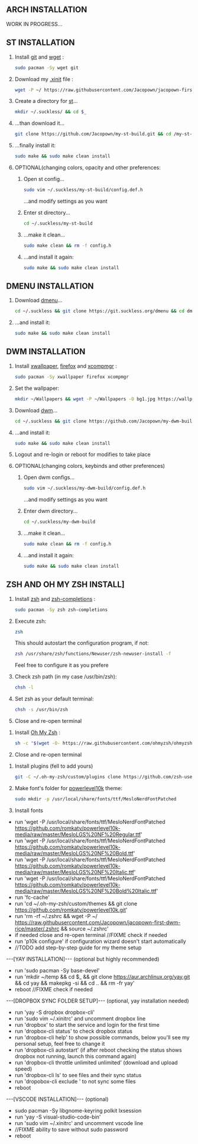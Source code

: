 ## ARCH INSTALLATION
WORK IN PROGRESS...
<!--//TODO add installation process-->

## ST INSTALLATION
1. Install [git](https://wiki.archlinux.org/index.php/Git) and [wget](https://wiki.archlinux.org/index.php/Wget) :

    ```zsh
    sudo pacman -Sy wget git
    ```
1. Download my [.xinit](https://wiki.archlinux.org/index.php/Xinit) file :

    ```zsh
    wget -P ~/ https://raw.githubusercontent.com/Jacopown/jacopown-first-dwm-rice/master/.xinitrc
    ```
1. Create a directory for [st](https://st.suckless.org/)...

    ```zsh
    mkdir ~/.suckless/ && cd $_
    ```
1. ...than download it...

    ```zsh
    git clone https://github.com/Jacopown/my-st-build.git && cd /my-st-build
    ```
1. ...finally install it:

    ```zsh
    sudo make && sudo make clean install
    ```
1. OPTIONAL(changing colors, opacity and other preferences:
    1. Open st config...

        ```zsh
        sudo vim ~/.suckless/my-st-build/config.def.h
        ```
        ...and modify settings as you want 
        <!--//TODO change with nvim-->
    1. Enter st directory...

        ```zsh
        cd ~/.suckless/my-st-build
        ```
    1. ...make it clean...

        ```zsh
        sudo make clean && rm -f config.h
        ```
    1. ...and install it again:

        ```zsh
        sudo make && sudo make clean install
        ```
## DMENU INSTALLATION
1. Download [dmenu](https://tools.suckless.org/dmenu/)...

     ```zsh
    cd ~/.suckless && git clone https://git.suckless.org/dmenu && cd dmenu
      ```
1. ...and install it:

    ```zsh
    sudo make && sudo make clean install 
    ```
## DWM INSTALLATION
1. Install [xwallpaper](https://archlinux.org/packages/community/x86_64/xwallpaper/), [firefox](https://wiki.archlinux.org/index.php/Firefox) and [xcompmgr](https://wiki.archlinux.org/index.php/Xcompmgr) :

    ```zsh
    sudo pacman -Sy xwallpaper firefox xcompmgr
    ```
1. Set the wallpaper:

    ```zsh
    mkdir ~/Wallpapers && wget -P ~/Wallpapers -O bg1.jpg https://wallpapercave.com/download/aesthetic-desktop-1366x768-wallpapers-wp4789545?nocache=1
    ```
1. Download [dwm](https://dwm.suckless.org/)...

    ```zsh
    cd ~/.suckless && git clone https://github.com/Jacopown/my-dwm-build.git && cd /my-dwm-build
    ```
1. ...and install it:

    ```zsh
    sudo make && sudo make clean install
    ```
1. Logout and re-login or reboot for modifies to take place
1. OPTIONAL(changing colors, keybinds and other preferences)
    1. Open dwm configs...

        ```zsh
        sudo vim ~/.suckless/my-dwm-build/config.def.h
        ```
        ...and modify settings as you want
        <!--//TODO change with nvim-->
    1. Enter dwm directory...

        ```zsh
        cd ~/.suckless/my-dwm-build
        ```
    1. ...make it clean...

        ```zsh
        sudo make clean && rm -f config.h
        ```  
    1. ...and install it again:

        ```zsh
        sudo make && sudo make clean install
        ```

## ZSH AND OH MY ZSH INSTALL]
1. Install [zsh](https://wiki.archlinux.org/index.php/Zsh) and [zsh-completions](https://archlinux.org/packages/community/any/zsh-completions/) :

    ```zsh
    sudo pacman -Sy zsh zsh-completions
    ```
1. Execute zsh:

    ```zsh
    zsh
    ```
    This should autostart the configuration program, if not:
    ```zsh
    zsh /usr/share/zsh/functions/Newuser/zsh-newuser-install -f
    ```
    Feel free to configure it as you prefere
1. Check zsh path (in my case /usr/bin/zsh):

    ```zsh
    chsh -l
    ```
1. Set zsh as your default terminal:

    ```zsh
    chsh -s /usr/bin/zsh
    ```
1. Close and re-open terminal
<!---//FIXME check if needed --->
1. Install [Oh My Zsh](https://github.com/ohmyzsh/ohmyzsh) :

    ```zsh
    sh -c "$(wget -O- https://raw.githubusercontent.com/ohmyzsh/ohmyzsh/master/tools/install.sh)"
    ```
1. Close and re-open terminal 
<!---//FIXME check if needed--->
1. Install plugins (fell to add yours)

    ```zsh
    git -C ~/.oh-my-zsh/custom/plugins clone https://github.com/zsh-users/zsh-syntax-highlighting.git && git -C ~/.oh-my-zsh/custom/plugins clone https://github.com/zsh-users/zsh-autosuggestions
    ```
1. Make font's folder for [powerlevel10k](https://github.com/romkatv/powerlevel10k) theme:

    ```zsh
    sudo mkdir -p /usr/local/share/fonts/ttf/MesloNerdFontPatched
    ```
1. Install fonts 
- run 'wget -P /usr/local/share/fonts/ttf/MesloNerdFontPatched https://github.com/romkatv/powerlevel10k-media/raw/master/MesloLGS%20NF%20Regular.ttf'
- run 'wget -P /usr/local/share/fonts/ttf/MesloNerdFontPatched https://github.com/romkatv/powerlevel10k-media/raw/master/MesloLGS%20NF%20Bold.ttf'
- run 'wget -P /usr/local/share/fonts/ttf/MesloNerdFontPatched https://github.com/romkatv/powerlevel10k-media/raw/master/MesloLGS%20NF%20Italic.ttf'
- run 'wget -P /usr/local/share/fonts/ttf/MesloNerdFontPatched https://github.com/romkatv/powerlevel10k-media/raw/master/MesloLGS%20NF%20Bold%20Italic.ttf'
- run 'fc-cache'
- run 'cd ~/.oh-my-zsh/custom/themes && git clone https://github.com/romkatv/powerlevel10k.git'
- run 'rm -rf ~/.zshrc && wget -P ~/ https://raw.githubusercontent.com/Jacopown/jacopown-first-dwm-rice/master/.zshrc && source ~/.zshrc' 
- if needed close and re-open terminal //FIXME check if needed
- run 'p10k configure' if configuration wizard doesn't start automatically
- //TODO add step-by-step guide for my theme setup 

---[YAY INSTALLATION]--- (optional but highly recommended)
- run 'sudo pacman -Sy base-devel' 
- run 'mkdir ~/temp && cd $_ && git clone https://aur.archlinux.org/yay.git && cd yay && makepkg -si && cd .. && rm -fr yay'
- reboot //FIXME check if needed

---[DROPBOX SYNC FOLDER SETUP]--- (optional, yay installation needed)
- run 'yay -S dropbox dropbox-cli'
- run 'sudo vim ~/.xinitrc' and uncomment dropbox line
- run 'dropbox' to start the service and login for the first time
- run 'dropbox-cli status' to check dropbox status
- run 'dropbox-cli help' to show possible commands, below you'll see my personal setup, feel free to change it
- run 'dropbox-cli autostart' (if after reboot checking the status shows dropbox not running, launch this command again)
- run 'dropbox-cli throttle unlimited unlimited' (download and upload speed)
- run 'dropbox-cli ls' to see files and their sync status 
- run 'dropobox-cli exclude <file to be excluded>' to not sync some files 
- reboot

---[VSCODE INSTALLATION]--- (optional)
- sudo pacman -Sy libgnome-keyring polkit lxsession
- run 'yay -S visual-studio-code-bin'
- run 'sudo vim ~/.xinitrc' and uncomment vscode line
- //FIXME ability to save without sudo password
- reboot


